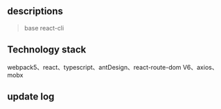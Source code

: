 ## descriptions
> base react-cli

## Technology stack
webpack5、react、typescript、antDesign、react-route-dom V6、axios、mobx

## update log
<!-- - 2022/9/4 init react-cli and start it for app -->

